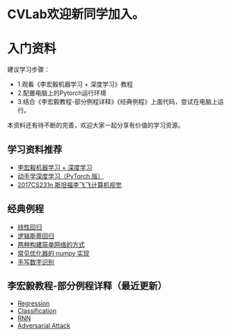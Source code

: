 # CVLab欢迎新同学加入。
# 入门资料  
建议学习步骤：
+ 1.观看《李宏毅机器学习 + 深度学习》教程 
+ 2.配置电脑上的Pytorch运行环境 
+ 3.结合《李宏毅教程-部分例程详释》《经典例程》上面代码，尝试在电脑上运行。

本资料还有待不断的完善，欢迎大家一起分享有价值的学习资源。


## 学习资料推荐

+ [李宏毅机器学习 + 深度学习](https://www.bilibili.com/video/BV1Jp4y1s7hM?from=search&seid=6699333899117828500)
+ [动手学深度学习（PyTorch 版）](http://tangshusen.me/Dive-into-DL-PyTorch/#/)
+ [2017CS231n 斯坦福李飞飞计算机视觉](https://www.bilibili.com/video/BV1Yt41157Lb?from=search&seid=6857653119748371893)

## 经典例程

+ [线性回归](https://github.com/NjtechCVLab/Level_1/blob/main/DL-Demos/01%20%E7%BA%BF%E6%80%A7%E5%9B%9E%E5%BD%92%EF%BC%88Linear%20Regression%EF%BC%89.ipynb)
+ [逻辑斯蒂回归](https://github.com/NjtechCVLab/Level_1/blob/main/DL-Demos/02%20%E9%80%BB%E8%BE%91%E6%96%AF%E8%92%82%E5%9B%9E%E5%BD%92%EF%BC%88Logistic%20Regression%EF%BC%89.ipynb)
+ [两种构建简单网络的方式](https://github.com/NjtechCVLab/Level_1/blob/main/DL-Demos/03%20%E4%B8%A4%E7%A7%8D%E6%9E%84%E5%BB%BA%E7%AE%80%E5%8D%95%E7%BD%91%E7%BB%9C%E7%9A%84%E6%96%B9%E5%BC%8F.ipynb)
+ [常见优化器的 numpy 实现](https://github.com/NjtechCVLab/Level_1/blob/main/DL-Demos/04%20%E5%B8%B8%E8%A7%81%E4%BC%98%E5%8C%96%E5%99%A8%E7%9A%84%20numpy%20%E5%AE%9E%E7%8E%B0.ipynb)
+ [手写数字识别](https://github.com/NjtechCVLab/Level_1/blob/main/DL-Demos/05%20%E6%89%8B%E5%86%99%E6%95%B0%E5%AD%97%E8%AF%86%E5%88%AB.ipynb)

## 李宏毅教程-部分例程详释（最近更新）

+ [Regression](https://github.com/NjtechCVLab/Level_1/blob/main/Hung-yi%20Lee/Regression/Regression.ipynb)
+ [Classification](https://github.com/779399462/Level_1/blob/main/Hung-yi%20Lee/Classification/classification.ipynb)
+ [RNN](https://github.com/NjtechCVLab/Level_1/blob/main/Hung-yi%20Lee/RNN/RNN.ipynb)
+ [Adversarial Attack](https://github.com/NjtechCVLab/Level_1/blob/main/Hung-yi%20Lee/Adversarial-Attack/adversarial_attack.ipynb)
